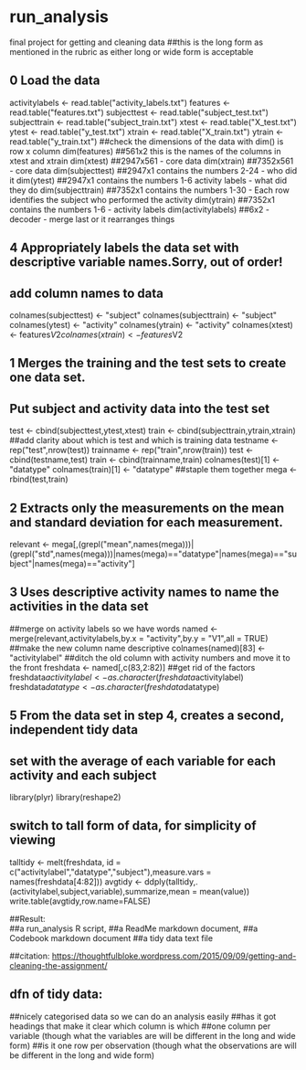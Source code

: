 # run_analysis
final project for getting and cleaning data
##this is the long form as mentioned in the rubric as either long or wide form is acceptable
## 0 Load the data
activitylabels <- read.table("activity_labels.txt") 
features <- read.table("features.txt")
subjecttest <- read.table("subject_test.txt")
subjecttrain <- read.table("subject_train.txt")
xtest <- read.table("X_test.txt")
ytest <- read.table("y_test.txt")
xtrain <- read.table("X_train.txt")
ytrain <- read.table("y_train.txt")
##check the dimensions of the data with dim() is row x column
dim(features) ##561x2 this is the names of the columns in xtest and xtrain 
dim(xtest) ##2947x561 - core data
dim(xtrain) ##7352x561 - core data 
dim(subjecttest) ##2947x1 contains the numbers 2-24 - who did it
dim(ytest) ##2947x1 contains the numbers 1-6 activity labels - what did they do
dim(subjecttrain) ##7352x1 contains the numbers 1-30 - Each row identifies the subject who performed the activity
dim(ytrain) ##7352x1 contains the numbers 1-6 - activity labels
dim(activitylabels) ##6x2 - decoder - merge last or it rearranges things
## 4 Appropriately labels the data set with descriptive variable names.Sorry, out of order!
## add column names to data
colnames(subjecttest) <- "subject"
colnames(subjecttrain) <- "subject"
colnames(ytest) <- "activity"
colnames(ytrain) <- "activity"
colnames(xtest) <- features$V2 
colnames(xtrain) <- features$V2
## 1 Merges the training and the test sets to create one data set.
## Put subject and activity data into the test set
test <- cbind(subjecttest,ytest,xtest)
train <- cbind(subjecttrain,ytrain,xtrain)
##add clarity about which is test and which is training data
testname <- rep("test",nrow(test))
trainname <- rep("train",nrow(train))
test <- cbind(testname,test)
train <- cbind(trainname,train)
colnames(test)[1] <- "datatype"
colnames(train)[1] <- "datatype"
##staple them together
mega <- rbind(test,train)

## 2 Extracts only the measurements on the mean and standard deviation for each measurement.
relevant <- mega[,(grepl("mean",names(mega)))|(grepl("std",names(mega)))|names(mega)=="datatype"|names(mega)=="subject"|names(mega)=="activity"]

## 3 Uses descriptive activity names to name the activities in the data set
##merge on activity labels so we have words
named <- merge(relevant,activitylabels,by.x = "activity",by.y = "V1",all = TRUE) 
##make the new column name descriptive
colnames(named)[83] <- "activitylabel"
##ditch the old column with activity numbers and move it to the front
freshdata <- named[,c(83,2:82)]
##get rid of the factors
freshdata$activitylabel <- as.character(freshdata$activitylabel)
freshdata$datatype <- as.character(freshdata$datatype)

## 5 From the data set in step 4, creates a second, independent tidy data 
## set with the average of each variable for each activity and each subject
library(plyr)
library(reshape2)
## switch to tall form of data, for simplicity of viewing
talltidy <- melt(freshdata, id = c("activitylabel","datatype","subject"),measure.vars = names(freshdata[4:82]))
avgtidy <- ddply(talltidy,.(activitylabel,subject,variable),summarize,mean = mean(value))
write.table(avgtidy,row.name=FALSE) 

##Result:  
##a run_analysis R script, 
##a ReadMe markdown document,
##a Codebook markdown document
##a tidy data text file

##citation: https://thoughtfulbloke.wordpress.com/2015/09/09/getting-and-cleaning-the-assignment/

## dfn of tidy data:  
##nicely categorised data so we can do an analysis easily
##has it got headings that make it clear which column is which
##one column per variable (though what the variables are will be different in the long and wide form)
##is it one row per observation (though what the observations are will be different in the long and wide form)
